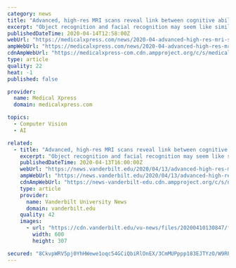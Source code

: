 ```yaml
---
category: news
title: "Advanced, high-res MRI scans reveal link between cognitive abilities and 'tree ring' layers in the brain"
excerpt: "Object recognition and facial recognition may seem like similar abilities, but new research finds that these behaviors are on the opposite ends of the spectrum when it comes to physical signatures in the brain. According to a new study, published by a team of scientists at Vanderbilt, both recognition abilities are associated with the same area ..."
publishedDateTime: 2020-04-14T12:58:00Z
webUrl: "https://medicalxpress.com/news/2020-04-advanced-high-res-mri-scans-reveal.html"
ampWebUrl: "https://medicalxpress.com/news/2020-04-advanced-high-res-mri-scans-reveal.amp"
cdnAmpWebUrl: "https://medicalxpress-com.cdn.ampproject.org/c/s/medicalxpress.com/news/2020-04-advanced-high-res-mri-scans-reveal.amp"
type: article
quality: 22
heat: -1
published: false

provider:
  name: Medical Xpress
  domain: medicalxpress.com

topics:
  - Computer Vision
  - AI

related:
  - title: "Advanced, high-res MRI scans reveal link between cognitive abilities and ‘tree ring’ layers in the brain"
    excerpt: "Object recognition and facial recognition may seem like similar abilities, but new research finds that these behaviors are on the opposite ends of the spectrum when it comes to physical signatures in the brain. According to a new study, published by a team of scientists at Vanderbilt, both recognition abilities are associated with the same ..."
    publishedDateTime: 2020-04-13T16:00:00Z
    webUrl: "https://news.vanderbilt.edu/2020/04/13/advanced-high-res-mri-scans-reveal-link-between-cognitive-abilities-and-tree-ring-layers-in-the-brain/"
    ampWebUrl: "https://news.vanderbilt.edu/2020/04/13/advanced-high-res-mri-scans-reveal-link-between-cognitive-abilities-and-tree-ring-layers-in-the-brain/amp/"
    cdnAmpWebUrl: "https://news-vanderbilt-edu.cdn.ampproject.org/c/s/news.vanderbilt.edu/2020/04/13/advanced-high-res-mri-scans-reveal-link-between-cognitive-abilities-and-tree-ring-layers-in-the-brain/amp/"
    type: article
    provider:
      name: Vanderbilt University News
      domain: vanderbilt.edu
    quality: 42
    images:
      - url: "https://cdn.vanderbilt.edu/vu-news/files/20200410130847/flatten-the-curve-600x307.jpg"
        width: 600
        height: 307

secured: "8CkvpWRV5pj0YhHWewe1oqc54GCiQbiRlOnEX/3CmMUPppp183EJTYzO/W9RPC7tP9D6XPty77G2s3OZoI+QNaYhbybwDwt/k0EU1SFFb9W9TGNi3J8r1NX31CUpXJcaEQwBM0quXgyLrmaHXwBP6v2/81uBCnkFpHDLMnj3kPxy0Oe3s4KVFpXW4wlMAJkEXsGkp5qn+SlmCDyWnOg45PCJehQVr0U1CuQ/8gz+rer6cTFJEhWo53u74D5DRquwC9vL/pOQsjgpGTJEvB9ZXR48pgwKsPLsyhpwG6+5fVcqnwP5Vd66HGXxQgrHsEz31jpFyCqF4vLmxnZk+AdIXXTDIXu4X/FC474vOlO3PR0jPPXxsV3WKN3Qet3BCVBAsAJ4Jy2bnwWmjSyQ1WujDZgdt6Y3yxrcvVTKYW9BnIelENaOTHfvDIq9qE/OzuhWCMalDyAUJfrO0IqeNfh3zWM/M2cmeXvAPSJPJ6wDqd4=;2JurhoLQ7ZBzER1PjHE19A=="
---
```


